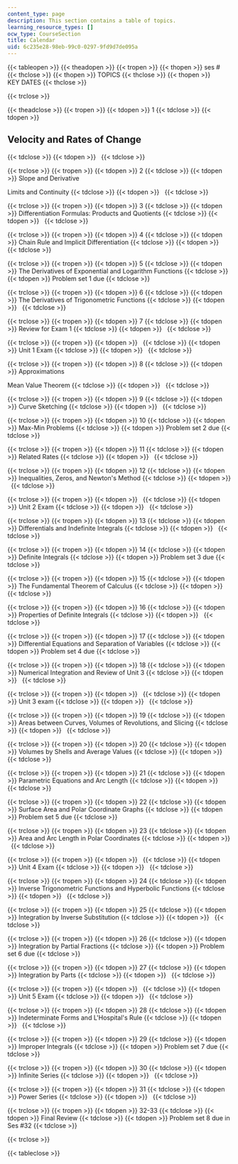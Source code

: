 ```yaml
---
content_type: page
description: This section contains a table of topics.
learning_resource_types: []
ocw_type: CourseSection
title: Calendar
uid: 6c235e28-98eb-99c0-0297-9fd9d7de095a
---
```


{{< tableopen >}}
{{< theadopen >}}
{{< tropen >}}
{{< thopen >}}
ses #
{{< thclose >}}
{{< thopen >}}
TOPICS
{{< thclose >}}
{{< thopen >}}
KEY DATES
{{< thclose >}}

{{< trclose >}}

{{< theadclose >}}
{{< tropen >}}
{{< tdopen >}}
1
{{< tdclose >}}
{{< tdopen >}}


Velocity and Rates of Change
----------------------------


{{< tdclose >}}
{{< tdopen >}}
 
{{< tdclose >}}

{{< trclose >}}
{{< tropen >}}
{{< tdopen >}}
2
{{< tdclose >}}
{{< tdopen >}}
Slope and Derivative  
  
Limits and Continuity
{{< tdclose >}}
{{< tdopen >}}
 
{{< tdclose >}}

{{< trclose >}}
{{< tropen >}}
{{< tdopen >}}
3
{{< tdclose >}}
{{< tdopen >}}
Differentiation Formulas: Products and Quotients
{{< tdclose >}}
{{< tdopen >}}
 
{{< tdclose >}}

{{< trclose >}}
{{< tropen >}}
{{< tdopen >}}
4
{{< tdclose >}}
{{< tdopen >}}
Chain Rule and Implicit Differentiation
{{< tdclose >}}
{{< tdopen >}}
 
{{< tdclose >}}

{{< trclose >}}
{{< tropen >}}
{{< tdopen >}}
5
{{< tdclose >}}
{{< tdopen >}}
The Derivatives of Exponential and Logarithm Functions
{{< tdclose >}}
{{< tdopen >}}
Problem set 1 due
{{< tdclose >}}

{{< trclose >}}
{{< tropen >}}
{{< tdopen >}}
6
{{< tdclose >}}
{{< tdopen >}}
The Derivatives of Trigonometric Functions
{{< tdclose >}}
{{< tdopen >}}
 
{{< tdclose >}}

{{< trclose >}}
{{< tropen >}}
{{< tdopen >}}
7
{{< tdclose >}}
{{< tdopen >}}
Review for Exam 1
{{< tdclose >}}
{{< tdopen >}}
 
{{< tdclose >}}

{{< trclose >}}
{{< tropen >}}
{{< tdopen >}}
 
{{< tdclose >}}
{{< tdopen >}}
Unit 1 Exam
{{< tdclose >}}
{{< tdopen >}}
 
{{< tdclose >}}

{{< trclose >}}
{{< tropen >}}
{{< tdopen >}}
8
{{< tdclose >}}
{{< tdopen >}}
Approximations  
  
Mean Value Theorem
{{< tdclose >}}
{{< tdopen >}}
 
{{< tdclose >}}

{{< trclose >}}
{{< tropen >}}
{{< tdopen >}}
9
{{< tdclose >}}
{{< tdopen >}}
Curve Sketching
{{< tdclose >}}
{{< tdopen >}}
 
{{< tdclose >}}

{{< trclose >}}
{{< tropen >}}
{{< tdopen >}}
10
{{< tdclose >}}
{{< tdopen >}}
Max-Min Problems
{{< tdclose >}}
{{< tdopen >}}
Problem set 2 due
{{< tdclose >}}

{{< trclose >}}
{{< tropen >}}
{{< tdopen >}}
11
{{< tdclose >}}
{{< tdopen >}}
Related Rates
{{< tdclose >}}
{{< tdopen >}}
 
{{< tdclose >}}

{{< trclose >}}
{{< tropen >}}
{{< tdopen >}}
12
{{< tdclose >}}
{{< tdopen >}}
Inequalities, Zeros, and Newton's Method
{{< tdclose >}}
{{< tdopen >}}
 
{{< tdclose >}}

{{< trclose >}}
{{< tropen >}}
{{< tdopen >}}
 
{{< tdclose >}}
{{< tdopen >}}
Unit 2 Exam
{{< tdclose >}}
{{< tdopen >}}
 
{{< tdclose >}}

{{< trclose >}}
{{< tropen >}}
{{< tdopen >}}
13
{{< tdclose >}}
{{< tdopen >}}
Differentials and Indefinite Integrals
{{< tdclose >}}
{{< tdopen >}}
 
{{< tdclose >}}

{{< trclose >}}
{{< tropen >}}
{{< tdopen >}}
14
{{< tdclose >}}
{{< tdopen >}}
Definite Integrals
{{< tdclose >}}
{{< tdopen >}}
Problem set 3 due
{{< tdclose >}}

{{< trclose >}}
{{< tropen >}}
{{< tdopen >}}
15
{{< tdclose >}}
{{< tdopen >}}
The Fundamental Theorem of Calculus
{{< tdclose >}}
{{< tdopen >}}
 
{{< tdclose >}}

{{< trclose >}}
{{< tropen >}}
{{< tdopen >}}
16
{{< tdclose >}}
{{< tdopen >}}
Properties of Definite Integrals
{{< tdclose >}}
{{< tdopen >}}
 
{{< tdclose >}}

{{< trclose >}}
{{< tropen >}}
{{< tdopen >}}
17
{{< tdclose >}}
{{< tdopen >}}
Differential Equations and Separation of Variables
{{< tdclose >}}
{{< tdopen >}}
Problem set 4 due
{{< tdclose >}}

{{< trclose >}}
{{< tropen >}}
{{< tdopen >}}
18
{{< tdclose >}}
{{< tdopen >}}
Numerical Integration and Review of Unit 3
{{< tdclose >}}
{{< tdopen >}}
 
{{< tdclose >}}

{{< trclose >}}
{{< tropen >}}
{{< tdopen >}}
 
{{< tdclose >}}
{{< tdopen >}}
Unit 3 exam
{{< tdclose >}}
{{< tdopen >}}
 
{{< tdclose >}}

{{< trclose >}}
{{< tropen >}}
{{< tdopen >}}
19
{{< tdclose >}}
{{< tdopen >}}
Areas between Curves, Volumes of Revolutions, and Slicing
{{< tdclose >}}
{{< tdopen >}}
 
{{< tdclose >}}

{{< trclose >}}
{{< tropen >}}
{{< tdopen >}}
20
{{< tdclose >}}
{{< tdopen >}}
Volumes by Shells and Average Values
{{< tdclose >}}
{{< tdopen >}}
 
{{< tdclose >}}

{{< trclose >}}
{{< tropen >}}
{{< tdopen >}}
21
{{< tdclose >}}
{{< tdopen >}}
Parametric Equations and Arc Length
{{< tdclose >}}
{{< tdopen >}}
 
{{< tdclose >}}

{{< trclose >}}
{{< tropen >}}
{{< tdopen >}}
22
{{< tdclose >}}
{{< tdopen >}}
Surface Area and Polar Coordinate Graphs
{{< tdclose >}}
{{< tdopen >}}
Problem set 5 due
{{< tdclose >}}

{{< trclose >}}
{{< tropen >}}
{{< tdopen >}}
23
{{< tdclose >}}
{{< tdopen >}}
Area and Arc Length in Polar Coordinates
{{< tdclose >}}
{{< tdopen >}}
 
{{< tdclose >}}

{{< trclose >}}
{{< tropen >}}
{{< tdopen >}}
 
{{< tdclose >}}
{{< tdopen >}}
Unit 4 Exam
{{< tdclose >}}
{{< tdopen >}}
 
{{< tdclose >}}

{{< trclose >}}
{{< tropen >}}
{{< tdopen >}}
24
{{< tdclose >}}
{{< tdopen >}}
Inverse Trigonometric Functions and Hyperbolic Functions
{{< tdclose >}}
{{< tdopen >}}
 
{{< tdclose >}}

{{< trclose >}}
{{< tropen >}}
{{< tdopen >}}
25
{{< tdclose >}}
{{< tdopen >}}
Integration by Inverse Substitution
{{< tdclose >}}
{{< tdopen >}}
 
{{< tdclose >}}

{{< trclose >}}
{{< tropen >}}
{{< tdopen >}}
26
{{< tdclose >}}
{{< tdopen >}}
Integration by Partial Fractions
{{< tdclose >}}
{{< tdopen >}}
Problem set 6 due
{{< tdclose >}}

{{< trclose >}}
{{< tropen >}}
{{< tdopen >}}
27
{{< tdclose >}}
{{< tdopen >}}
Integration by Parts
{{< tdclose >}}
{{< tdopen >}}
 
{{< tdclose >}}

{{< trclose >}}
{{< tropen >}}
{{< tdopen >}}
 
{{< tdclose >}}
{{< tdopen >}}
Unit 5 Exam
{{< tdclose >}}
{{< tdopen >}}
 
{{< tdclose >}}

{{< trclose >}}
{{< tropen >}}
{{< tdopen >}}
28
{{< tdclose >}}
{{< tdopen >}}
Indeterminate Forms and L'Hospital's Rule
{{< tdclose >}}
{{< tdopen >}}
 
{{< tdclose >}}

{{< trclose >}}
{{< tropen >}}
{{< tdopen >}}
29
{{< tdclose >}}
{{< tdopen >}}
Improper Integrals
{{< tdclose >}}
{{< tdopen >}}
Problem set 7 due
{{< tdclose >}}

{{< trclose >}}
{{< tropen >}}
{{< tdopen >}}
30
{{< tdclose >}}
{{< tdopen >}}
Infinite Series
{{< tdclose >}}
{{< tdopen >}}
 
{{< tdclose >}}

{{< trclose >}}
{{< tropen >}}
{{< tdopen >}}
31
{{< tdclose >}}
{{< tdopen >}}
Power Series
{{< tdclose >}}
{{< tdopen >}}
 
{{< tdclose >}}

{{< trclose >}}
{{< tropen >}}
{{< tdopen >}}
32-33
{{< tdclose >}}
{{< tdopen >}}
Final Review
{{< tdclose >}}
{{< tdopen >}}
Problem set 8 due in Ses #32
{{< tdclose >}}

{{< trclose >}}

{{< tableclose >}}